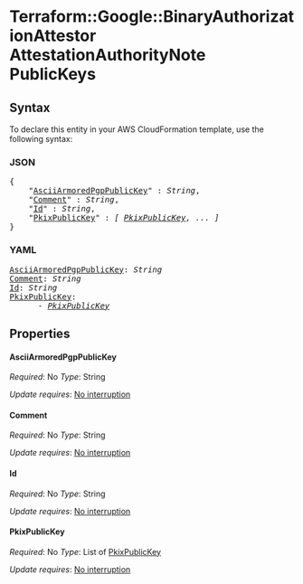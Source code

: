 # Terraform::Google::BinaryAuthorizationAttestor AttestationAuthorityNote PublicKeys

## Syntax

To declare this entity in your AWS CloudFormation template, use the following syntax:

### JSON

<pre>
{
    "<a href="#asciiarmoredpgppublickey" title="AsciiArmoredPgpPublicKey">AsciiArmoredPgpPublicKey</a>" : <i>String</i>,
    "<a href="#comment" title="Comment">Comment</a>" : <i>String</i>,
    "<a href="#id" title="Id">Id</a>" : <i>String</i>,
    "<a href="#pkixpublickey" title="PkixPublicKey">PkixPublicKey</a>" : <i>[ <a href="attestationauthoritynote-publickeys-pkixpublickey.md">PkixPublicKey</a>, ... ]</i>
}
</pre>

### YAML

<pre>
<a href="#asciiarmoredpgppublickey" title="AsciiArmoredPgpPublicKey">AsciiArmoredPgpPublicKey</a>: <i>String</i>
<a href="#comment" title="Comment">Comment</a>: <i>String</i>
<a href="#id" title="Id">Id</a>: <i>String</i>
<a href="#pkixpublickey" title="PkixPublicKey">PkixPublicKey</a>: <i>
      - <a href="attestationauthoritynote-publickeys-pkixpublickey.md">PkixPublicKey</a></i>
</pre>

## Properties

#### AsciiArmoredPgpPublicKey

_Required_: No
_Type_: String

_Update requires_: [No interruption](https://docs.aws.amazon.com/AWSCloudFormation/latest/UserGuide/using-cfn-updating-stacks-update-behaviors.html#update-no-interrupt)

#### Comment

_Required_: No
_Type_: String

_Update requires_: [No interruption](https://docs.aws.amazon.com/AWSCloudFormation/latest/UserGuide/using-cfn-updating-stacks-update-behaviors.html#update-no-interrupt)

#### Id

_Required_: No
_Type_: String

_Update requires_: [No interruption](https://docs.aws.amazon.com/AWSCloudFormation/latest/UserGuide/using-cfn-updating-stacks-update-behaviors.html#update-no-interrupt)

#### PkixPublicKey

_Required_: No
_Type_: List of <a href="attestationauthoritynote-publickeys-pkixpublickey.md">PkixPublicKey</a>

_Update requires_: [No interruption](https://docs.aws.amazon.com/AWSCloudFormation/latest/UserGuide/using-cfn-updating-stacks-update-behaviors.html#update-no-interrupt)

